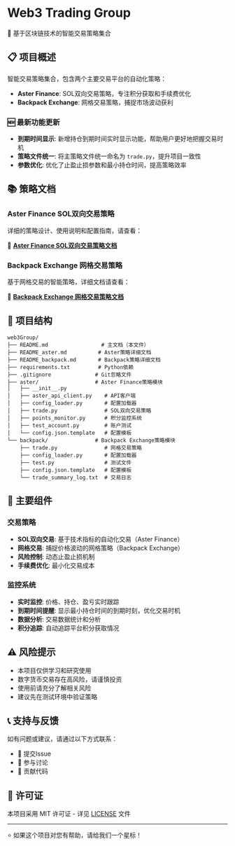 # Web3 Trading Group

🚀 基于区块链技术的智能交易策略集合

## 📋 项目概述

智能交易策略集合，包含两个主要交易平台的自动化策略：
- **Aster Finance**: SOL双向交易策略，专注积分获取和手续费优化
- **Backpack Exchange**: 网格交易策略，捕捉市场波动获利

### 🆕 最新功能更新
- **到期时间显示**: 新增持仓到期时间实时显示功能，帮助用户更好地把握交易时机
- **策略文件统一**: 将主策略文件统一命名为 `trade.py`，提升项目一致性
- **参数优化**: 优化了止盈止损参数和最小持仓时间，提高策略效率

## 📚 策略文档

### Aster Finance SOL双向交易策略

详细的策略设计、使用说明和配置指南，请查看：

📖 **[Aster Finance SOL双向交易策略文档](./README_aster.md)**

### Backpack Exchange 网格交易策略

基于网格交易的智能策略，详细文档请查看：

📖 **[Backpack Exchange 网格交易策略文档](./README_backpack.md)**



## 📁 项目结构

```
web3Group/
├── README.md                 # 主文档（本文件）
├── README_aster.md          # Aster策略详细文档
├── README_backpack.md       # Backpack策略详细文档
├── requirements.txt         # Python依赖
├── .gitignore              # Git忽略文件
├── aster/                  # Aster Finance策略模块
│   ├── __init__.py
│   ├── aster_api_client.py    # API客户端
│   ├── config_loader.py       # 配置加载器
│   ├── trade.py               # SOL双向交易策略
│   ├── points_monitor.py      # 积分监控系统
│   ├── test_account.py        # 账户测试
│   └── config.json.template   # 配置模板
└── backpack/               # Backpack Exchange策略模块
    ├── trade.py               # 网格交易策略
    ├── config_loader.py       # 配置加载器
    ├── test.py                # 测试文件
    ├── config.json.template   # 配置模板
    └── trade_summary_log.txt  # 交易日志
```

## 🔧 主要组件

### 交易策略
- **SOL双向交易**: 基于技术指标的自动化交易（Aster Finance）
- **网格交易**: 捕捉价格波动的网格策略（Backpack Exchange）
- **风险控制**: 动态止盈止损机制
- **手续费优化**: 最小化交易成本

### 监控系统
- **实时监控**: 价格、持仓、盈亏实时跟踪
- **到期时间提醒**: 显示最小持仓时间的到期时刻，优化交易时机
- **数据分析**: 交易数据统计和分析
- **积分追踪**: 自动追踪平台积分获取情况

## ⚠️ 风险提示

- 本项目仅供学习和研究使用
- 数字货币交易存在高风险，请谨慎投资
- 使用前请充分了解相关风险
- 建议先在测试环境中验证策略

## 📞 支持与反馈

如有问题或建议，请通过以下方式联系：

- 📧 提交Issue
- 💬 参与讨论
- 🔧 贡献代码

## 📄 许可证

本项目采用 MIT 许可证 - 详见 [LICENSE](LICENSE) 文件

---

⭐ 如果这个项目对您有帮助，请给我们一个星标！